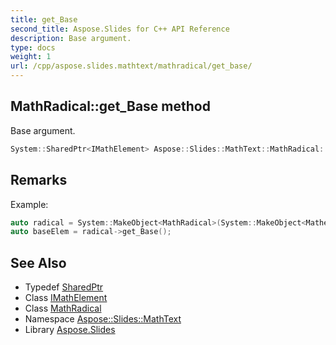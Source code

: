 ```yaml
---
title: get_Base
second_title: Aspose.Slides for C++ API Reference
description: Base argument.
type: docs
weight: 1
url: /cpp/aspose.slides.mathtext/mathradical/get_base/
---
```

## MathRadical::get_Base method


Base argument.

```cpp
System::SharedPtr<IMathElement> Aspose::Slides::MathText::MathRadical::get_Base() override
```

## Remarks


Example: 
```cpp
auto radical = System::MakeObject<MathRadical>(System::MakeObject<MathematicalText>(u"x"), System::MakeObject<MathematicalText>(u"3"));
auto baseElem = radical->get_Base();
```

## See Also

* Typedef [SharedPtr](../../../system/sharedptr/)
* Class [IMathElement](../../imathelement/)
* Class [MathRadical](../)
* Namespace [Aspose::Slides::MathText](../../)
* Library [Aspose.Slides](../../../)
